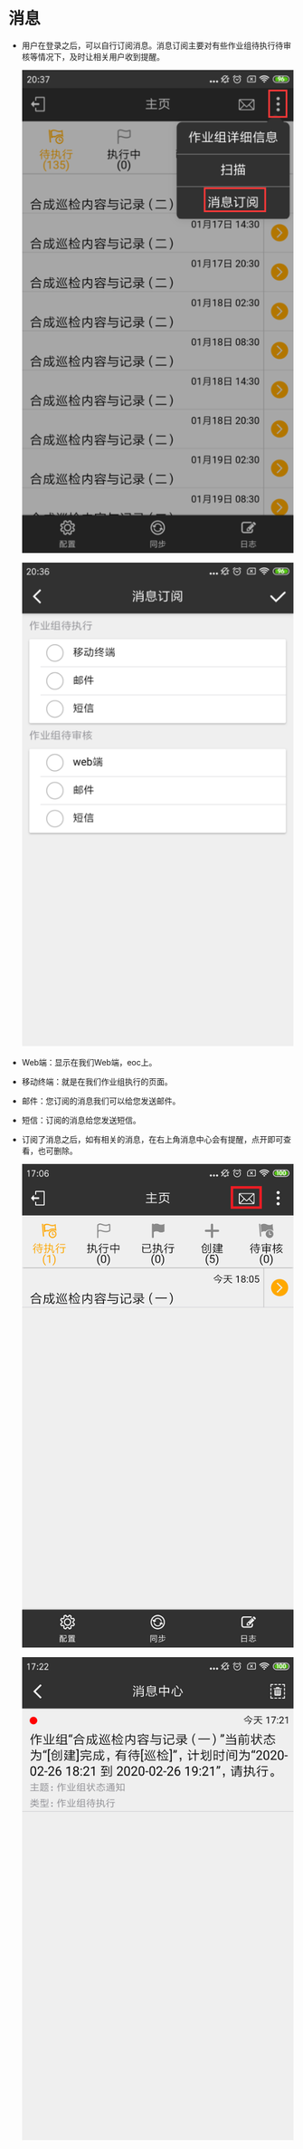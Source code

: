 # 消息

* 用户在登录之后，可以自行订阅消息。消息订阅主要对有些作业组待执行待审核等情况下，及时让相关用户收到提醒。

  ![zhongduan](./images/zhongduan10.png)

  ![zhongduan](./images/zhongduan11.png)

* Web端：显示在我们Web端，eoc上。
* 移动终端：就是在我们作业组执行的页面。
* 邮件：您订阅的消息我们可以给您发送邮件。
* 短信：订阅的消息给您发送短信。  

* 订阅了消息之后，如有相关的消息，在右上角消息中心会有提醒，点开即可查看，也可删除。

  ![zhongduan](./images/zhongduan12.png)

  ![zhongduan](./images/zhongduan13.png)